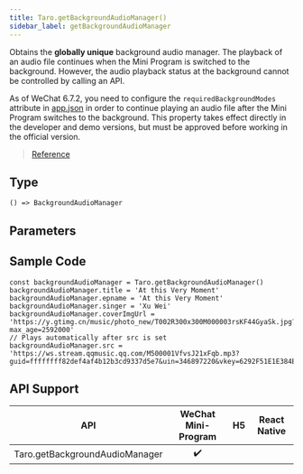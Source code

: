 ```yaml
---
title: Taro.getBackgroundAudioManager()
sidebar_label: getBackgroundAudioManager
---
```


Obtains the **globally unique** background audio manager. The playback of an audio file continues when the Mini Program is switched to the background. However, the audio playback status at the background cannot be controlled by calling an API.

As of WeChat 6.7.2, you need to configure the `requiredBackgroundModes` attribute in [app.json](https://developers.weixin.qq.com/miniprogram/dev/reference/configuration/app.html) in order to continue playing an audio file after the Mini Program switches to the background. This property takes effect directly in the developer and demo versions, but must be approved before working in the official version.

> [Reference](https://developers.weixin.qq.com/miniprogram/en/dev/api/media/background-audio/wx.getBackgroundAudioManager.html)

## Type

```tsx
() => BackgroundAudioManager
```

## Parameters

## Sample Code

```tsx
const backgroundAudioManager = Taro.getBackgroundAudioManager()
backgroundAudioManager.title = 'At this Very Moment'
backgroundAudioManager.epname = 'At this Very Moment'
backgroundAudioManager.singer = 'Xu Wei'
backgroundAudioManager.coverImgUrl = 'https://y.gtimg.cn/music/photo_new/T002R300x300M000003rsKF44GyaSk.jpg?max_age=2592000'
// Plays automatically after src is set
backgroundAudioManager.src = 'https://ws.stream.qqmusic.qq.com/M500001VfvsJ21xFqb.mp3?guid=ffffffff82def4af4b12b3cd9337d5e7&uin=346897220&vkey=6292F51E1E384E061FF02C31F716658E5C81F5594D561F2E88B854E81CAAB7806D5E4F103E55D33C16F3FAC506D1AB172DE8600B37E43FAD&fromtag=46'
```

## API Support

| API | WeChat Mini-Program | H5 | React Native |
| :---: | :---: | :---: | :---: |
| Taro.getBackgroundAudioManager | ✔️ |  |  |
